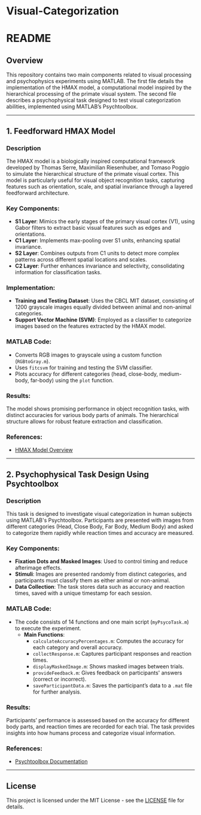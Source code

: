 # Visual-Categorization
# README

## Overview

This repository contains two main components related to visual processing and psychophysics experiments using MATLAB. The first file details the implementation of the HMAX model, a computational model inspired by the hierarchical processing of the primate visual system. The second file describes a psychophysical task designed to test visual categorization abilities, implemented using MATLAB’s Psychtoolbox.

---

## 1. **Feedforward HMAX Model**

### Description
The HMAX model is a biologically inspired computational framework developed by Thomas Serre, Maximilian Riesenhuber, and Tomaso Poggio to simulate the hierarchical structure of the primate visual cortex. This model is particularly useful for visual object recognition tasks, capturing features such as orientation, scale, and spatial invariance through a layered feedforward architecture.

### Key Components:
- **S1 Layer**: Mimics the early stages of the primary visual cortex (V1), using Gabor filters to extract basic visual features such as edges and orientations.
- **C1 Layer**: Implements max-pooling over S1 units, enhancing spatial invariance.
- **S2 Layer**: Combines outputs from C1 units to detect more complex patterns across different spatial locations and scales.
- **C2 Layer**: Further enhances invariance and selectivity, consolidating information for classification tasks.

### Implementation:
- **Training and Testing Dataset**: Uses the CBCL MIT dataset, consisting of 1200 grayscale images equally divided between animal and non-animal categories.
- **Support Vector Machine (SVM)**: Employed as a classifier to categorize images based on the features extracted by the HMAX model.

### MATLAB Code:
- Converts RGB images to grayscale using a custom function (`RGBtoGray.m`).
- Uses `fitcsvm` for training and testing the SVM classifier.
- Plots accuracy for different categories (head, close-body, medium-body, far-body) using the `plot` function.

### Results:
The model shows promising performance in object recognition tasks, with distinct accuracies for various body parts of animals. The hierarchical structure allows for robust feature extraction and classification.

### References:
- [HMAX Model Overview](http://cbcl.mit.edu/software-datasets/serre/SerreOlivaPoggioPNAS07/index.htm)

---

## 2. **Psychophysical Task Design Using Psychtoolbox**

### Description
This task is designed to investigate visual categorization in human subjects using MATLAB's Psychtoolbox. Participants are presented with images from different categories (Head, Close Body, Far Body, Medium Body) and asked to categorize them rapidly while reaction times and accuracy are measured.

### Key Components:
- **Fixation Dots and Masked Images**: Used to control timing and reduce afterimage effects.
- **Stimuli**: Images are presented randomly from distinct categories, and participants must classify them as either animal or non-animal.
- **Data Collection**: The task stores data such as accuracy and reaction times, saved with a unique timestamp for each session.

### MATLAB Code:
- The code consists of 14 functions and one main script (`myPsycoTask.m`) to execute the experiment.
    - **Main Functions**:
      - `calculateAccuracyPercentages.m`: Computes the accuracy for each category and overall accuracy.
      - `collectResponse.m`: Captures participant responses and reaction times.
      - `displayMaskedImage.m`: Shows masked images between trials.
      - `provideFeedback.m`: Gives feedback on participants' answers (correct or incorrect).
      - `saveParticipantData.m`: Saves the participant’s data to a `.mat` file for further analysis.

### Results:
Participants’ performance is assessed based on the accuracy for different body parts, and reaction times are recorded for each trial. The task provides insights into how humans process and categorize visual information.

### References:
- [Psychtoolbox Documentation](http://psychtoolbox.org/docs/SetupPsychtoolbox)

---

## License
This project is licensed under the MIT License - see the [LICENSE](LICENSE) file for details.
